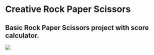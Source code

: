 # Creative Rock Paper Scissors

## Basic Rock Paper Scissors project with score calculator.

<img src="http://drive.google.com/uc?export=view&id=1bb62x-UOIRAbuRpAjb5YRUnenw8cBhXQ">
